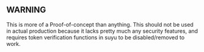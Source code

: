 ## WARNING
This is more of a Proof-of-concept than anything. This should not be used in actual production because it lacks pretty much any security features, and requires token verification functions in suyu to be disabled/removed to work.
